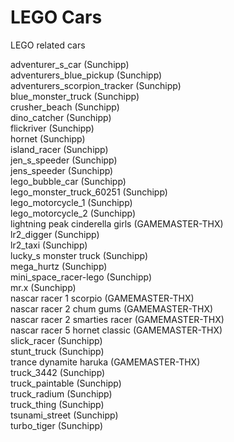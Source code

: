 # LEGO Cars
LEGO related cars

adventurer_s_car (Sunchipp) <br>
adventurers_blue_pickup (Sunchipp) <br>
adventurers_scorpion_tracker (Sunchipp) <br>
blue_monster_truck (Sunchipp) <br>
crusher_beach (Sunchipp) <br>
dino_catcher (Sunchipp) <br>
flickriver (Sunchipp) <br>
hornet (Sunchipp) <br>
island_racer (Sunchipp) <br>
jen_s_speeder (Sunchipp) <br>
jens_speeder (Sunchipp) <br>
lego_bubble_car (Sunchipp) <br>
lego_monster_truck_60251 (Sunchipp) <br>
lego_motorcycle_1 (Sunchipp) <br>
lego_motorcycle_2 (Sunchipp) <br>
lightning peak cinderella girls (GAMEMASTER-THX) <br>
lr2_digger (Sunchipp) <br>
lr2_taxi (Sunchipp) <br>
lucky_s monster truck (Sunchipp) <br>
mega_hurtz (Sunchipp) <br>
mini_space_racer-lego (Sunchipp) <br>
mr.x (Sunchipp) <br>
nascar racer 1 scorpio (GAMEMASTER-THX) <br>
nascar racer 2 chum gums (GAMEMASTER-THX) <br>
nascar racer 2 smarties racer (GAMEMASTER-THX) <br>
nascar racer 5 hornet classic (GAMEMASTER-THX) <br>
slick_racer (Sunchipp) <br>
stunt_truck (Sunchipp) <br>
trance dynamite haruka (GAMEMASTER-THX) <br>
truck_3442 (Sunchipp) <br>
truck_paintable (Sunchipp) <br>
truck_radium (Sunchipp) <br>
truck_thing (Sunchipp) <br>
tsunami_street (Sunchipp) <br>
turbo_tiger (Sunchipp) <br>
